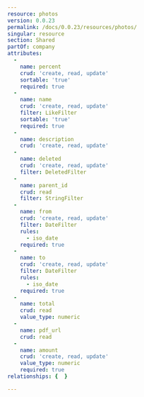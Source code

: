```yaml
---
resource: photos
version: 0.0.23
permalink: /docs/0.0.23/resources/photos/
singular: resource
section: Shared
partOf: company
attributes:
  -
    name: percent
    crud: 'create, read, update'
    sortable: 'true'
    required: true
  -
    name: name
    crud: 'create, read, update'
    filter: LikeFilter
    sortable: 'true'
    required: true
  -
    name: description
    crud: 'create, read, update'
  -
    name: deleted
    crud: 'create, read, update'
    filter: DeletedFilter
  -
    name: parent_id
    crud: read
    filter: StringFilter
  -
    name: from
    crud: 'create, read, update'
    filter: DateFilter
    rules:
      - iso_date
    required: true
  -
    name: to
    crud: 'create, read, update'
    filter: DateFilter
    rules:
      - iso_date
    required: true
  -
    name: total
    crud: read
    value_type: numeric
  -
    name: pdf_url
    crud: read
  -
    name: amount
    crud: 'create, read, update'
    value_type: numeric
    required: true
relationships: {  }

---
```

